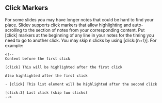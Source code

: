 ## Click Markers

For some slides you may have longer notes that could be hard to find your place. Slidev supports click markers that allow highlighting and auto-scrolling to the section of notes from your corresponding content. Put [click] markers at the beginning of any line in your notes for the timing you need to go to another click. You may skip n clicks by using [click:{n+1}]. For example:

```
<!--
Content before the first click

[click] This will be highlighted after the first click

Also highlighted after the first click

- [click] This list element will be highlighted after the second click

[click:3] Last click (skip two clicks)
-->
```
